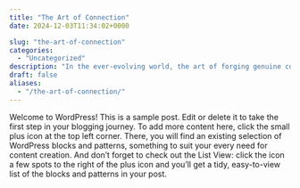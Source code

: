 ```yaml
---
title: "The Art of Connection"
date: 2024-12-03T11:34:02+0000

slug: "the-art-of-connection"
categories:
  - "Uncategorized"
description: "In the ever-evolving world, the art of forging genuine connections remains timeless. Whether it’s with colleagues, clients, or partners, establishing a genuine rapport paves the way for collaborative success."
draft: false
aliases:
  - "/the-art-of-connection/"
---
```

Welcome to WordPress! This is a sample post. Edit or delete it to take the first step in your blogging journey. To add more content here, click the small plus icon at the top left corner. There, you will find an existing selection of WordPress blocks and patterns, something to suit your every need for content creation. And don’t forget to check out the List View: click the icon a few spots to the right of the plus icon and you’ll get a tidy, easy-to-view list of the blocks and patterns in your post.
